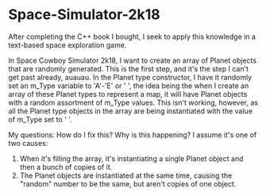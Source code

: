# Space-Simulator-2k18
After completing the C++ book I bought, I seek to apply this knowledge in a text-based space exploration game.

In Space Cowboy Simulator 2k18, I want to create an array of Planet objects that are randomly generated. This is the first step, and it's the step I can't get past already, auauau. In the Planet type constructor, I have it randomly set an m_Type variable to 'A'-'E' or ' ', the idea being the when I create an array of these Planet types to represent a map, it will have Planet objects with a random assortment of m_Type values. This isn't working, however, as all the Planet type objects in the array are being instantiated with the value of m_Type set to ' '.

My questions: How do I fix this? Why is this happening? I assume it's one of two causes:
  1. When it's filling the array, it's instantiating a single Planet object and then a bunch of copies of it.
  2. The Planet objects are instantiated at the same time, causing the "random" number to be the same, but aren't copies of one object.
